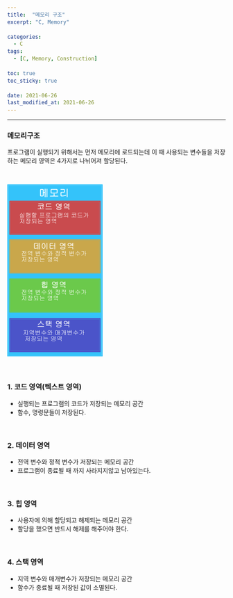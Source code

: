 ```yaml
---
title:  "메모리 구조"
excerpt: "C, Memory"

categories:
  - C
tags:
  - [C, Memory, Construction]

toc: true
toc_sticky: true
 
date: 2021-06-26
last_modified_at: 2021-06-26
---  
```


***

### 메모리구조  
  프로그램이 실행되기 위해서는 먼저 메모리에 로드되는데 이 때 사용되는 변수들을 저장하는 메모리 영역은 4가지로 나뉘어져 할당된다.

<br/>  

 ![1](/assets/images/20210626_Posting/1.png)

<br/>

### 1.  코드 영역(텍스트 영역)  
  * 실행되는 프로그램의 코드가 저장되는 메모리 공간
  * 함수, 명령문들이 저장된다.  
  
<br/>

### 2. 데이터 영역
  * 전역 변수와 정적 변수가 저장되는 메모리 공간
  * 프로그램이 종료될 때 까지 사라지지않고 남아있는다.  

<br/>

### 3. 힙 영역
  * 사용자에 의해 할당되고 해제되는 메모리 공간
  * 할당을 했으면 반드시 해제를 해주어야 한다.  
  
<br/>

### 4. 스택 영역
  * 지역 변수와 매개변수가 저장되는 메모리 공간
  * 함수가 종료될 때 저장된 값이 소멸된다.